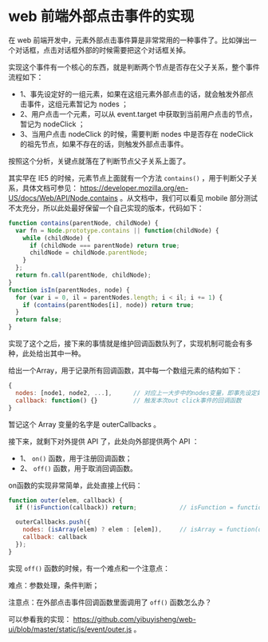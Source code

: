 <!-- config.time: 2014-10-22 14:52 -->
<!-- config.brief: 在 web 前端开发中，元素外部点击事件算是非常常用的一种事件了。比如弹出一个对话框，点击对话框外部的时候需要把这个对话框关掉。 -->

# web 前端外部点击事件的实现

在 web 前端开发中，元素外部点击事件算是非常常用的一种事件了。比如弹出一个对话框，点击对话框外部的时候需要把这个对话框关掉。

实现这个事件有一个核心的东西，就是判断两个节点是否存在父子关系，整个事件流程如下：

* 1、事先设定好的一组元素，如果在这组元素外部点击的话，就会触发外部点击事件，这组元素暂记为 nodes ；
* 2、用户点击一个元素，可以从 event.target 中获取到当前用户点击的节点，暂记为 nodeClick ；
* 3、当用户点击 nodeClick 的时候，需要判断 nodes 中是否存在 nodeClick 的祖先节点，如果不存在的话，则触发外部点击事件。

按照这个分析，关键点就落在了判断节点父子关系上面了。

其实早在 IE5 的时候，元素节点上面就有一个方法 `contains()` ，用于判断父子关系，具体文档可参见： https://developer.mozilla.org/en-US/docs/Web/API/Node.contains 。从文档中，我们可以看见 mobile 部分测试不太充分，所以此处最好保留一个自己实现的版本，代码如下：

```js
function contains(parentNode, childNode) {
  var fn = Node.prototype.contains || function(childNode) {
    while (childNode) {
      if (childNode === parentNode) return true;
      childNode = childNode.parentNode;
    }
  };
  return fn.call(parentNode, childNode);
}
function isIn(parentNodes, node) {
  for (var i = 0, il = parentNodes.length; i < il; i += 1) {
    if (contains(parentNodes[i], node)) return true;
  }
  return false;
}
```

实现了这个之后，接下来的事情就是维护回调函数队列了，实现机制可能会有多种，此处给出其中一种。

给出一个Array，用于记录所有回调函数，其中每一个数组元素的结构如下：

```js
{
  nodes: [node1, node2, ...],      // 对应上一大步中的nodes变量，即事先设定好的那一组元素
  callback: function() {}          // 触发本次out click事件的回调函数
}
```

暂记这个 Array 变量的名字是 outerCallbacks 。

接下来，就剩下对外提供 API 了，此处向外部提供两个 API ：

* 1、 `on()` 函数，用于注册回调函数；
* 2、 `off()` 函数，用于取消回调函数。

on函数的实现非常简单，此处直接上代码：

```js
function outer(elem, callback) {
  if (!isFunction(callback)) return;            // isFunction = function(obj) {return Object.prototype.toString.call(obj) === '[object Function]';}

  outerCallbacks.push({
    nodes: (isArray(elem) ? elem : [elem]),     // isArray = function(obj) {return Object.prototype.toString.call(obj) === '[object Array]'}
    callback: callback
  });
}
```

实现 `off()` 函数的时候，有一个难点和一个注意点：

难点：参数处理，条件判断；

注意点：在外部点击事件回调函数里面调用了 `off()` 函数怎么办？

可以参看我的实现： https://github.com/yibuyisheng/web-ui/blob/master/static/js/event/outer.js 。